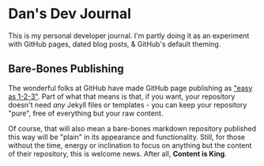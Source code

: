 # Dan's Dev Journal

This is my personal developer journal. I'm partly doing it as an experiment with GitHub pages, dated blog posts, & GitHub's default theming.

## Bare-Bones Publishing

The wonderful folks at GitHub have made GitHub page publishing as ["easy as 1-2-3"](https://github.blog/2016-12-09-publishing-with-github-pages-now-as-easy-as-1-2-3/). Part of what that means is that, if you want, your repository doesn't need *any* Jekyll files or templates - you can keep your repository "pure", free of everything but your raw content.

Of course, that will also mean a bare-bones markdown repository published this way will be "plain" in its appearance and functionality. Still, for those without the time, energy or inclination to focus on anything but the content of their repository, this is welcome news. After all, **Content is King**.
